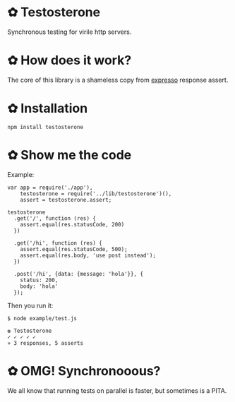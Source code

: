 # ✿ Testosterone

Synchronous testing for virile http servers.

# ✿ How does it work?

The core of this library is a shameless copy from [expresso](https://github.com/visionmedia/expresso.git) response assert.

# ✿ Installation

`npm install testosterone`

# ✿ Show me the code

Example:

    var app = require('./app'),
        testosterone = require('../lib/testosterone')(),
        assert = testosterone.assert;

    testosterone
      .get('/', function (res) {
        assert.equal(res.statusCode, 200)
      })

      .get('/hi', function (res) {
        assert.equal(res.statusCode, 500);
        assert.equal(res.body, 'use post instead');
      })

      .post('/hi', {data: {message: 'hola'}}, {
        status: 200,
        body: 'hola'
      });

Then you run it:

    $ node example/test.js

    ✿ Testosterone
    ✓ ✓ ✓ ✓ ✓
    » 3 responses, 5 asserts

# ✿ OMG! Synchronooous?

We all know that running tests on parallel is faster, but sometimes is a PITA.
